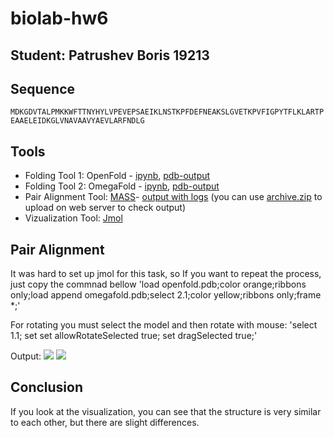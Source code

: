 # biolab-hw6

Student: Patrushev Boris 19213
------
## Sequence

`MDKGDVTALPMKKWFTTNYHYLVPEVEPSAEIKLNSTKPFDEFNEAKSLGVETKPVFIGPYTFLKLARTPEAAELEIDKGLVNAVAAVYAEVLARFNDLG`

## Tools

- Folding Tool 1: OpenFold - [ipynb](/openfold/OpenFold.ipynb), [pdb-output](/openfold/openfold.pdb)
- Folding Tool 2: OmegaFold - [ipynb](/omegafold/omegafold.ipynb), [pdb-output](/omegafold/omegafold.pdb)
- Pair Alignment Tool: [MASS](http://bioinfo3d.cs.tau.ac.il/MASS/server.html)- [output with logs](/mass) (you can use [archive.zip](Archive.zip) to upload on web server to check output) 
- Vizualization Tool: [Jmol](https://jmol.sourceforge.net/)

## Pair Alignment

It was hard to set up jmol for this task, so If you want to repeat the process, just copy the commnad bellow
'load openfold.pdb;color orange;ribbons only;load append omegafold.pdb;select 2.1;color yellow;ribbons only;frame *;'

For rotating you must select the model and then rotate with mouse:
'select 1.1; set  set allowRotateSelected true; set dragSelected true;'

Output:
![](/images/out.gif)
![](/images/out_mass.gif)


## Conclusion
If you look at the visualization, you can see that the structure is very similar to each other, but there are slight differences.
